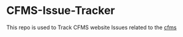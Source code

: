 # CFMS-Issue-Tracker


This repo is used to Track CFMS website Issues related to the [cfms](https://cfms.org)
